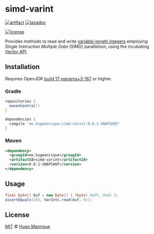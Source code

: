 # simd-varint

[![artifact][artifact]][artifact-url]
[![javadoc][javadoc]][javadoc-url]
<!--[![tests][tests]][tests-url]-->
[![license][license]][license-url]

Provides methods to read and write [variable-length integers](https://developers.google.com/protocol-buffers/docs/encoding)
employing _Single Instruction Multiple Data_ (SIMD) parallelism, using the incubating [Vector API](https://openjdk.java.net/jeps/338).

## Installation

Requires OpenJDK [build 17-panama+3-167](https://jdk.java.net/panama/) or higher.

### Gradle

```groovy
repositories {
  mavenCentral()
}

dependencies {
  compile 'me.hugmanrique:simd-varint:0.0.1-SNAPSHOT'
}
```

### Maven

```xml
<dependency>
  <groupId>me.hugmanrique</groupId>
  <artifactId>simd-varint</artifactId>
  <version>0.0.1-SNAPSHOT</version>
</dependency>
```

## Usage

```java
final byte[] buf = new byte[] { (byte) 0xFF, 0x01 };
assertEquals(255, VarInts.read(buf, 0));
```

## License

[MIT](LICENSE) &copy; [Hugo Manrique](https://hugmanrique.me)

[artifact]: https://img.shields.io/maven-central/v/me.hugmanrique/simd-varint
[artifact-url]: https://search.maven.org/artifact/me.hugmanrique/simd-varint
[javadoc]: https://javadoc.io/badge2/me.hugmanrique/simd-varint/javadoc.svg
[javadoc-url]: https://javadoc.io/doc/me.hugmanrique/simd-varint
<!--[tests]: https://img.shields.io/travis/hugmanrique/simd-varint/main.svg
[tests-url]: https://travis-ci.org/hugmanrique/simd-varint-->
[license]: https://img.shields.io/github/license/hugmanrique/simd-varint.svg
[license-url]: LICENSE
